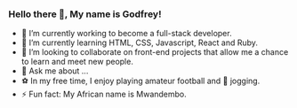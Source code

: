 ### Hello there 👋, My name is Godfrey!

- 🔭 I’m currently working to become a full-stack developer.
- 🌱 I’m currently learning HTML, CSS, Javascript, React and Ruby.
- 👯 I’m looking to collaborate on front-end projects that allow me a chance to learn and meet new people.
- 💬 Ask me about ...
- ⚽ In my free time, I enjoy playing amateur football and 🏃 jogging.
- ⚡ Fun fact: My African name is Mwandembo.
